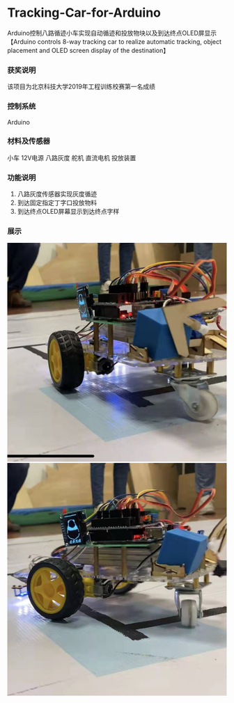 # Tracking-Car-for-Arduino
Arduino控制八路循迹小车实现自动循迹和投放物块以及到达终点OLED屏显示【Arduino controls 8-way tracking car to realize automatic tracking, object placement and OLED screen display of the destination】

### 获奖说明 
该项目为北京科技大学2019年工程训练校赛第一名成绩

### 控制系统
Arduino

### 材料及传感器
小车
12V电源
八路灰度 
舵机
直流电机
投放装置

### 功能说明
1. 八路灰度传感器实现灰度循迹
2. 到达固定指定丁字口投放物料
3. 到达终点OLED屏幕显示到达终点字样

### 展示
![图一](show1.jpg)
![图二](show2.jpg)

